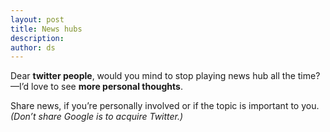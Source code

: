 ```yaml
---
layout: post
title: News hubs
description:
author: ds
---
```


Dear __twitter people__, would you mind to stop playing news hub all the time?  
—I’d love to see __more personal thoughts__.

Share news, if you’re personally involved or if the topic is important to you. _(Don’t share Google is to acquire Twitter.)_
